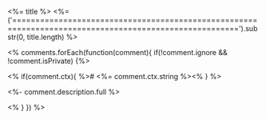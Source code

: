 <%= title %>
<%= ('=======================================================================================================').substr(0, title.length) %>

<% comments.forEach(function(comment){ 
  if(!comment.ignore && !comment.isPrivate) {%>

<% if(comment.ctx){ %># <%= comment.ctx.string %><% } %>

<%- comment.description.full %>

  <% } 
}) %>